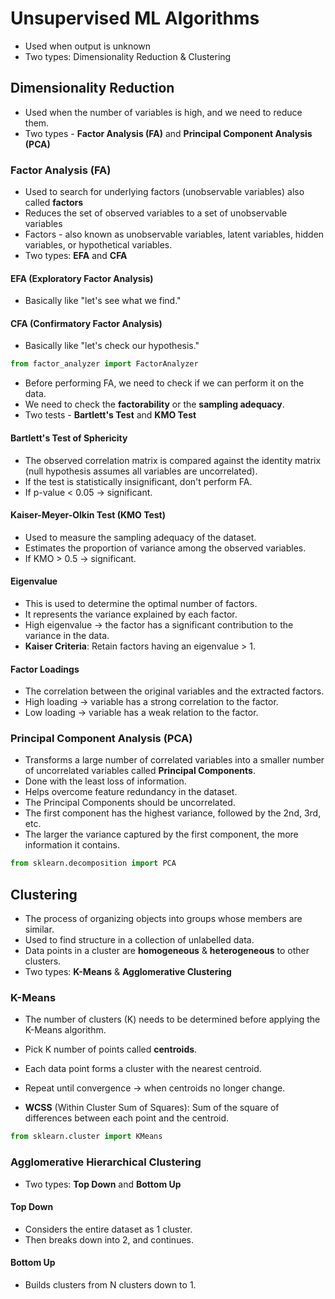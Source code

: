 
# Unsupervised ML Algorithms

* Used when output is unknown
* Two types: Dimensionality Reduction & Clustering

## Dimensionality Reduction
* Used when the number of variables is high, and we need to reduce them.
* Two types - **Factor Analysis (FA)** and **Principal Component Analysis (PCA)**

### Factor Analysis (FA)
* Used to search for underlying factors (unobservable variables) also called **factors**
* Reduces the set of observed variables to a set of unobservable variables
* Factors - also known as unobservable variables, latent variables, hidden variables, or hypothetical variables.
* Two types: **EFA** and **CFA**

#### EFA (Exploratory Factor Analysis)
- Basically like "let's see what we find."

#### CFA (Confirmatory Factor Analysis)
- Basically like "let's check our hypothesis."

```python
from factor_analyzer import FactorAnalyzer
```

* Before performing FA, we need to check if we can perform it on the data.
* We need to check the **factorability** or the **sampling adequacy**.
* Two tests - **Bartlett's Test** and **KMO Test**

#### Bartlett's Test of Sphericity
- The observed correlation matrix is compared against the identity matrix (null hypothesis assumes all variables are uncorrelated).
- If the test is statistically insignificant, don't perform FA.
- If p-value < 0.05 → significant.

#### Kaiser-Meyer-Olkin Test (KMO Test)
- Used to measure the sampling adequacy of the dataset.
- Estimates the proportion of variance among the observed variables.
- If KMO > 0.5 → significant.

#### Eigenvalue
* This is used to determine the optimal number of factors.
* It represents the variance explained by each factor.
* High eigenvalue → the factor has a significant contribution to the variance in the data.
* **Kaiser Criteria**: Retain factors having an eigenvalue > 1.

#### Factor Loadings
* The correlation between the original variables and the extracted factors.
* High loading → variable has a strong correlation to the factor.
* Low loading → variable has a weak relation to the factor.

### Principal Component Analysis (PCA)
* Transforms a large number of correlated variables into a smaller number of uncorrelated variables called **Principal Components**.
* Done with the least loss of information.
* Helps overcome feature redundancy in the dataset.
* The Principal Components should be uncorrelated.
* The first component has the highest variance, followed by the 2nd, 3rd, etc.
* The larger the variance captured by the first component, the more information it contains.

```python
from sklearn.decomposition import PCA
```

## Clustering
* The process of organizing objects into groups whose members are similar.
* Used to find structure in a collection of unlabelled data.
* Data points in a cluster are **homogeneous** & **heterogeneous** to other clusters.
* Two types: **K-Means** & **Agglomerative Clustering**

### K-Means
- The number of clusters (K) needs to be determined before applying the K-Means algorithm.
- Pick K number of points called **centroids**.
- Each data point forms a cluster with the nearest centroid.
- Repeat until convergence → when centroids no longer change.

- **WCSS** (Within Cluster Sum of Squares): Sum of the square of differences between each point and the centroid.

```python
from sklearn.cluster import KMeans
```

### Agglomerative Hierarchical Clustering
- Two types: **Top Down** and **Bottom Up**

#### Top Down
- Considers the entire dataset as 1 cluster.
- Then breaks down into 2, and continues.

#### Bottom Up
- Builds clusters from N clusters down to 1.
